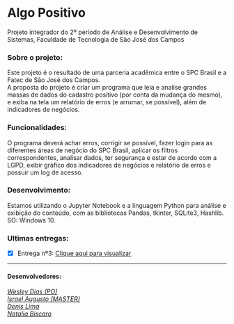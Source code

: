 # Algo Positivo
Projeto integrador do 2º período de Análise e Desenvolvimento de Sistemas, Faculdade de Tecnologia de São José dos Campos 

### Sobre o projeto:
Este projeto é o resultado de uma parceria acadêmica entre o SPC Brasil e a Fatec de São José dos Campos.  
A proposta do projeto é criar um programa que leia e analise grandes massas de dados do cadastro positivo (por conta da mudança do mesmo), e exiba na tela um relatório de erros (e arrumar, se possível), além de indicadores de negócios.

### Funcionalidades:
O programa deverá achar erros, corrigir se possível, fazer login para as diferentes áreas de negócio do SPC Brasil, aplicar os filtros correspondentes, analisar dados, ter segurança e estar de acordo com a LGPD, exibir gráfico dos indicadores de negócios e relatório de erros e possuir um log de acesso.

### Desenvolvimento:
Estamos utilizando o Jupyter Notebook e a linguagem Python para análise e exibição do conteúdo, com as bibliotecas Pandas, tkinter, SQLite3, Hashlib.  
SO: Windows 10.

### Ultimas entregas:
- [x] Entrega nº3: [Clique aqui para visualizar](https://github.com/IsraelAugusto0110/PI_ADS_2Sem/tree/Entrega3)

---
#### Desenvolvedores:  
[*Wesley Dias (PO)*](https://github.com/WeDias)  
[*Israel Augusto (MASTER)*](https://github.com/IsraelAugusto0110)   
[*Denis Lima*](https://github.com/Denis-Lima)  
[*Natalia Biscaro*](https://github.com/NataliaBiscaro)
